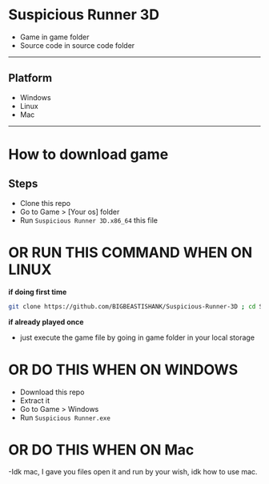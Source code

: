# Suspicious Runner 3D

- Game in game folder
- Source code in source code folder

---
## Platform
- Windows
- Linux
- Mac
---

# How to download game

## Steps
- Clone this repo
- Go to Game > [Your os] folder
- Run `Suspicious Runner 3D.x86_64` this file

# OR RUN THIS COMMAND WHEN ON LINUX

**if doing first time**
```sh
git clone https://github.com/BIGBEASTISHANK/Suspicious-Runner-3D ; cd Suspicious-Runner/Game/Linux ; ./Suspicious\ Runner\ 3D.x86_64
```
**if already played once**
- just execute the game file by going in game folder in your local storage

# OR DO THIS WHEN ON WINDOWS
- Download this repo
- Extract it
- Go to Game > Windows
- Run `Suspicious Runner.exe`

# OR DO THIS WHEN ON Mac
-Idk mac, I gave you files open it and run by your wish, idk how to use mac.
